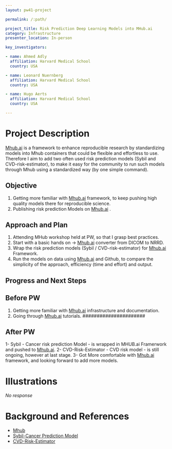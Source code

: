 ```yaml
---
layout: pw41-project

permalink: /:path/

project_title: Risk Prediction Deep Learning Models into MHub.ai
category: Infrastructure
presenter_location: In-person

key_investigators:

- name: Ahmed Adly
  affiliation: Harvard Medical School
  country: USA

- name: Leonard Nuernberg
  affiliation: Harvard Medical School
  country: USA

- name: Hugo Aerts
  affiliation: Harvard Medical School
  country: USA

---
```


# Project Description

<!-- Add a short paragraph describing the project. -->


[Mhub.ai](https://mhub.ai/)  is a framework to enhance reproducible research by standardizing models into Mhub containers that could be flexible and effortless to use. 
Therefore I aim to add two often used risk prediction models (Sybil and CVD-risk-estimator), to make it easy for the community to run such models through Mhub using a standardized way (by one simple command).



## Objective

<!-- Describe here WHAT you would like to achieve (what you will have as end result). -->


1.  Getting more familiar with [Mhub.ai](https://mhub.ai/)  framework, to keep pushing high quality models there for reproducible science.
2.  Publishing risk prediction Models on [Mhub.ai](https://mhub.ai/) .



## Approach and Plan

<!-- Describe here HOW you would like to achieve the objectives stated above. -->


1.  Attending MHub workshop held at PW, so that I grasp best practices.
2.  Start with a basic hands on -> [Mhub.ai](https://mhub.ai/)  converter from DICOM to NRRD.
3.  Wrap the risk prediction models (Sybil / CVD-risk-estimator) for [Mhub.ai](https://mhub.ai/)  Framework.
4.  Run the models on data using [Mhub.ai](https://mhub.ai/)  and Github, to compare the simplicity of the approach, efficiency (time and effort) and output.  



## Progress and Next Steps

<!-- Update this section as you make progress, describing of what you have ACTUALLY DONE.
     If there are specific steps that you could not complete then you can describe them here, too. -->

## Before PW
1.  Getting more familiar with [Mhub.ai](https://mhub.ai/) infrastructure and documentation.
2.  Going through [Mhub.ai](https://mhub.ai/) tutorials.
######################
## After PW
1- Sybil - Cancer risk prediction Model - is wrapped in MHUB.ai Framerwork and pushed to [Mhub.ai](https://mhub.ai/).
2- CVD-Risk-Estimator - CVD risk model - is still ongoing, however at last stage.
3- Got More comfortable with [Mhub.ai](https://mhub.ai/) framework, and looking forward to add more models.


# Illustrations

<!-- Add pictures and links to videos that demonstrate what has been accomplished. -->


_No response_



# Background and References

<!-- If you developed any software, include link to the source code repository.
     If possible, also add links to sample data, and to any relevant publications. -->


- [Mhub](https://mhub.ai/) 
- [Sybil-Cancer Prediction Model](https://github.com/reginabarzilaygroup/Sybil/tree/main)
- [CVD-Risk-Estimator](https://github.com/DIAL-RPI/CVD-Risk-Estimator/tree/master?tab=readme-ov-file)

